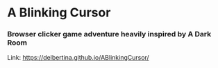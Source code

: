 # A Blinking Cursor
### Browser clicker game adventure heavily inspired by A Dark Room

Link: https://delbertina.github.io/ABlinkingCursor/